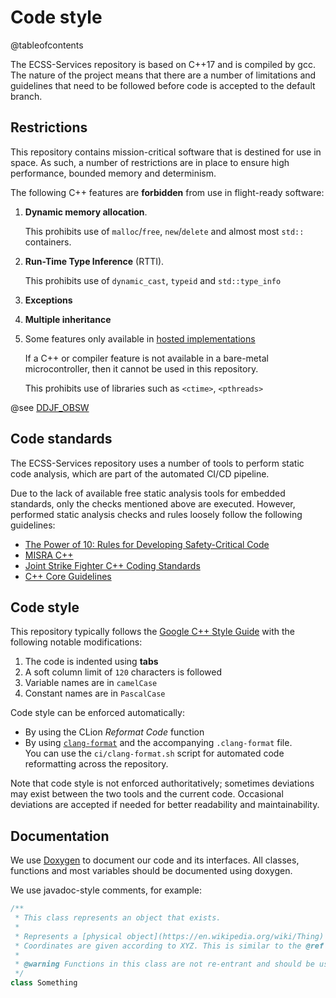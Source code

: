 # Code style
@tableofcontents

The ECSS-Services repository is based on C++17 and is compiled by gcc. The nature of the project means that there are a number of limitations and guidelines that need to be followed before code is accepted to the default branch.

## Restrictions
This repository contains mission-critical software that is destined for use in space. As such, a number of restrictions are in place to ensure high performance, bounded memory and determinism.

The following C++ features are **forbidden** from use in flight-ready software:
1. **Dynamic memory allocation**.

   This prohibits use of `malloc`/`free`, `new`/`delete` and almost most `std::` containers.
2. **Run-Time Type Inference** (RTTI).

   This prohibits use of `dynamic_cast`, `typeid` and `std::type_info`
3. **Exceptions**
4. **Multiple inheritance**
5. Some features only available in [hosted implementations](https://en.cppreference.com/w/cpp/freestanding)

   If a C++ or compiler feature is not available in a bare-metal microcontroller, then it cannot be used in this repository.

   This prohibits use of libraries such as `<ctime>`, `<pthreads>`

@see [DDJF_OBSW](https://gitlab.com/acubesat/documentation/cdr-public/-/blob/master/DDJF/DDJF_OBSW.pdf)

## Code standards

The ECSS-Services repository uses a number of tools to perform static code analysis, which are part of the automated CI/CD pipeline.

Due to the lack of available free static analysis tools for embedded standards, only the checks mentioned above are executed. However, performed static analysis checks and rules loosely follow the following guidelines:
- [The Power of 10: Rules for Developing Safety-Critical Code](https://spinroot.com/gerard/pdf/P10.pdf)
- [MISRA C++](https://www.misra.org.uk/misra-c-plus-plus/)
- [Joint Strike Fighter C++ Coding Standards](https://www.stroustrup.com/JSF-AV-rules.pdf)
- [C++ Core Guidelines](https://isocpp.github.io/CppCoreGuidelines/CppCoreGuidelines)

## Code style

This repository typically follows the [Google C++ Style Guide](https://google.github.io/styleguide/cppguide.html) with the following notable modifications:
1. The code is indented using **tabs**
2. A soft column limit of `120` characters is followed
3. Variable names are in `camelCase`
4. Constant names are in `PascalCase`

Code style can be enforced automatically:
- By using the CLion _Reformat Code_ function
- By using [`clang-format`](https://clang.llvm.org/docs/ClangFormat.html) and the accompanying `.clang-format` file.  \
  You can use the `ci/clang-format.sh` script for automated code reformatting across the repository.

Note that code style is not enforced authoritatively; sometimes deviations may exist between the two tools and the current code. Occasional deviations are accepted if needed for better readability and maintainability.

## Documentation

We use [Doxygen](https://www.doxygen.nl/index.html) to document our code and its interfaces. All classes, functions and most variables should be documented using doxygen.

We use javadoc-style comments, for example:
```cpp
/**
 * This class represents an object that exists.
 *
 * Represents a [physical object](https://en.wikipedia.org/wiki/Thing) and its location in our universe.
 * Coordinates are given according to XYZ. This is similar to the @ref Item class, but implemented dynamically.
 *
 * @warning Functions in this class are not re-entrant and should be used carefully when combined with an RTOS.
 */
class Something
```
